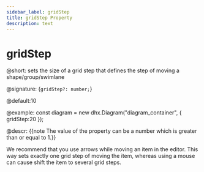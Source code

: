 ```yaml
---
sidebar_label: gridStep
title: gridStep Property
description: text
---
```


# gridStep

@short: sets the size of a grid step that defines the step of moving a shape/group/swimlane

@signature: {`gridStep?: number;`}

@default:10

@example:
const diagram = new dhx.Diagram("diagram_container", { 
  	gridStep:20
});

@descr:
{{note The value of the property can be a number which is greater than or equal to 1.}}

We recommend that you use arrows while moving an item in the editor. This way sets exactly one grid step of moving the item, whereas using a mouse can cause shift the item to several grid steps.

